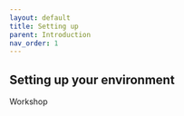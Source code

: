 ```yaml
---
layout: default
title: Setting up
parent: Introduction
nav_order: 1
---
```


## Setting up your environment

Workshop
